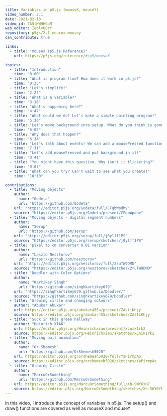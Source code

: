 ```yaml
---
title: Variables in p5.js (mouseX, mouseY)
video_number: 2.1
date: 2021-02-18
video_id: 7A5tKW9HGoM
web_editor: IeblvUQrf
repository: p5js/2.1-mousex-mousey
can_contribute: true

links:
  - title: "mouseX (p5.js Reference)"
    url: https://p5js.org/reference/#/p5/mouseX

topics:
  - title: "Introduction"
    time: "0:00"
  - title: "What is program flow? How does it work in p5.js?"
    time: "0:35"
  - title: "Let's simplify!"
    time: "2:22"
  - title: "What is a variable?"
    time: "3:16"
  - title: "What's happening here?"
    time: "4:47"
  - title: "What could we do? Let's make a simple painting program!"
    time: "5:26"
  - title: "Let's move background into setup. What do you think is gonna happen?"
    time: "6:05"
  - title: "Why does that happen?"
    time: "6:34"
  - title: "Let's talk about events! We can add a mousePressed function."
    time: "7:31"
  - title: "Let's add mousePressed and put background in it!"
    time: "8:41"
  - title: "You might have this question. Why isn't it flickering?"
    time: "9:07"
  - title: "What can you try? Can't wait to see what you create!"
    time: "10:10"

contributions:
  - title: "Moving objects"
    author:
      name: "Godeta"
      url: "https://github.com/Godeta"
    url: "https://editor.p5js.org/Godeta/full/CFgbWpdhv"
    source: "https://editor.p5js.org/Godeta/present/CFgbWpdhv"
  - title: "Moving objects - digital segment numbers"
    author:
      name: "Serup"
      url: "https://github.com/serup"
    url: "https://editor.p5js.org/serup/full/j0ylff1PS"
    source: "https://editor.p5js.org/serup/sketches/j0ylff1PS"
  - title: "pixel to cm converter 0.01 version"
    author:
      name: "Laszlo Nesztorov"
      url: "https://github.com/nesztorov"
    url: "https://editor.p5js.org/nesztorov/full/2ruTW9DMD"
    source: "https://editor.p5js.org/nesztorov/sketches/2ruTW9DMD"
  - title: "Doodler with Color Options"
    author:
      name: "Kartikey Singh"
      url: "https://github.com/singhkartikey679"
    url: "https://singhkartikey679.github.io/Doodler/"
    source: "https://github.com/singhkartikey679/Doodler"
  - title: "Growing circle and changing colours"
    author: "Abukar Abukar"
    url: https://editor.p5js.org/abukar455a/present/ZAstiKhjy
    source: https://editor.p5js.org/abukar455a/sketches/ZAstiKhjy
  - title: "Suck in this green hallway"
    author: "Heinrich XIAO"
    url: https://editor.p5js.org/Heinrichxiao/present/xLnik1rk2
    source: https://editor.p5js.org/Heinrichxiao/sketches/xLnik1rk2
  - title: "Moving ball animation"
    author:
      name: "Or Shemesh"
      url: "https://github.com/OrShemesh5020"
    url: https://editor.p5js.org/orshemesh5020/full/YaPirmpAo
    source: https://editor.p5js.org/orshemesh5020/sketches/YaPirmpAo
  - title: "Growing Circle"
    author:
      name: "MarcuOrSomething"
      url: "https://github.com/MarcuOrSomething"
    url: https://editor.p5js.org/MarcuOrSomething/full/Xh-SWY6YH7
    source: https://editor.p5js.org/MarcuOrSomething/sketches/Xh-SWY6YH7
---
```


In this video, I introduce the concept of variables in p5.js. The setup() and draw() functions are covered as well as mouseX and mouseY.
